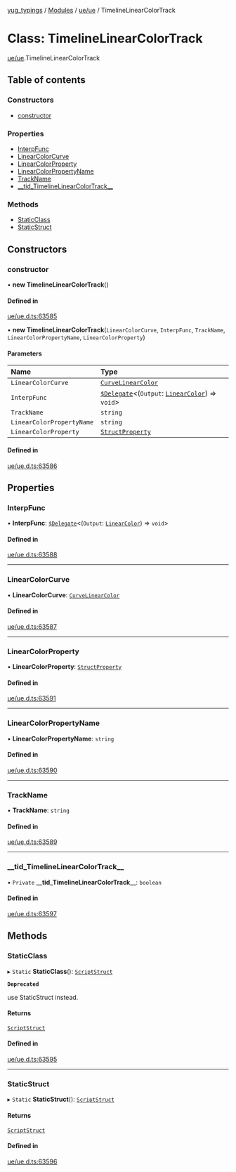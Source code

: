 [yug_typings](../README.md) / [Modules](../modules.md) / [ue/ue](../modules/ue_ue.md) / TimelineLinearColorTrack

# Class: TimelineLinearColorTrack

[ue/ue](../modules/ue_ue.md).TimelineLinearColorTrack

## Table of contents

### Constructors

- [constructor](ue_ue.TimelineLinearColorTrack.md#constructor)

### Properties

- [InterpFunc](ue_ue.TimelineLinearColorTrack.md#interpfunc)
- [LinearColorCurve](ue_ue.TimelineLinearColorTrack.md#linearcolorcurve)
- [LinearColorProperty](ue_ue.TimelineLinearColorTrack.md#linearcolorproperty)
- [LinearColorPropertyName](ue_ue.TimelineLinearColorTrack.md#linearcolorpropertyname)
- [TrackName](ue_ue.TimelineLinearColorTrack.md#trackname)
- [\_\_tid\_TimelineLinearColorTrack\_\_](ue_ue.TimelineLinearColorTrack.md#__tid_timelinelinearcolortrack__)

### Methods

- [StaticClass](ue_ue.TimelineLinearColorTrack.md#staticclass)
- [StaticStruct](ue_ue.TimelineLinearColorTrack.md#staticstruct)

## Constructors

### constructor

• **new TimelineLinearColorTrack**()

#### Defined in

[ue/ue.d.ts:63585](https://github.com/YugMetaverse/yug_typings/blob/25cad34/ue/ue.d.ts#L63585)

• **new TimelineLinearColorTrack**(`LinearColorCurve`, `InterpFunc`, `TrackName`, `LinearColorPropertyName`, `LinearColorProperty`)

#### Parameters

| Name | Type |
| :------ | :------ |
| `LinearColorCurve` | [`CurveLinearColor`](ue_ue.CurveLinearColor.md) |
| `InterpFunc` | [`$Delegate`](../interfaces/ue_puerts._Delegate.md)<(`Output`: [`LinearColor`](ue_ue_s.LinearColor.md)) => `void`\> |
| `TrackName` | `string` |
| `LinearColorPropertyName` | `string` |
| `LinearColorProperty` | [`StructProperty`](ue_ue.StructProperty.md) |

#### Defined in

[ue/ue.d.ts:63586](https://github.com/YugMetaverse/yug_typings/blob/25cad34/ue/ue.d.ts#L63586)

## Properties

### InterpFunc

• **InterpFunc**: [`$Delegate`](../interfaces/ue_puerts._Delegate.md)<(`Output`: [`LinearColor`](ue_ue_s.LinearColor.md)) => `void`\>

#### Defined in

[ue/ue.d.ts:63588](https://github.com/YugMetaverse/yug_typings/blob/25cad34/ue/ue.d.ts#L63588)

___

### LinearColorCurve

• **LinearColorCurve**: [`CurveLinearColor`](ue_ue.CurveLinearColor.md)

#### Defined in

[ue/ue.d.ts:63587](https://github.com/YugMetaverse/yug_typings/blob/25cad34/ue/ue.d.ts#L63587)

___

### LinearColorProperty

• **LinearColorProperty**: [`StructProperty`](ue_ue.StructProperty.md)

#### Defined in

[ue/ue.d.ts:63591](https://github.com/YugMetaverse/yug_typings/blob/25cad34/ue/ue.d.ts#L63591)

___

### LinearColorPropertyName

• **LinearColorPropertyName**: `string`

#### Defined in

[ue/ue.d.ts:63590](https://github.com/YugMetaverse/yug_typings/blob/25cad34/ue/ue.d.ts#L63590)

___

### TrackName

• **TrackName**: `string`

#### Defined in

[ue/ue.d.ts:63589](https://github.com/YugMetaverse/yug_typings/blob/25cad34/ue/ue.d.ts#L63589)

___

### \_\_tid\_TimelineLinearColorTrack\_\_

• `Private` **\_\_tid\_TimelineLinearColorTrack\_\_**: `boolean`

#### Defined in

[ue/ue.d.ts:63597](https://github.com/YugMetaverse/yug_typings/blob/25cad34/ue/ue.d.ts#L63597)

## Methods

### StaticClass

▸ `Static` **StaticClass**(): [`ScriptStruct`](ue_ue.ScriptStruct.md)

**`Deprecated`**

use StaticStruct instead.

#### Returns

[`ScriptStruct`](ue_ue.ScriptStruct.md)

#### Defined in

[ue/ue.d.ts:63595](https://github.com/YugMetaverse/yug_typings/blob/25cad34/ue/ue.d.ts#L63595)

___

### StaticStruct

▸ `Static` **StaticStruct**(): [`ScriptStruct`](ue_ue.ScriptStruct.md)

#### Returns

[`ScriptStruct`](ue_ue.ScriptStruct.md)

#### Defined in

[ue/ue.d.ts:63596](https://github.com/YugMetaverse/yug_typings/blob/25cad34/ue/ue.d.ts#L63596)

